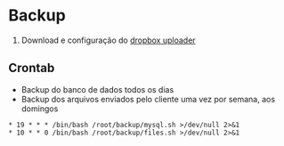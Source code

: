 # Backup

1. Download e configuração do [dropbox uploader](https://github.com/andreafabrizi/Dropbox-Uploader)

## Crontab
- Backup do banco de dados todos os dias
- Backup dos arquivos enviados pelo cliente uma vez por semana, aos domingos
```shell
* 19 * * * /bin/bash /root/backup/mysql.sh >/dev/null 2>&1
* 10 * * 0 /bin/bash /root/backup/files.sh >/dev/null 2>&1
```
